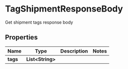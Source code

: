 

# TagShipmentResponseBody

Get shipment tags response body

## Properties

| Name | Type | Description | Notes |
|------------ | ------------- | ------------- | -------------|
|**tags** | **List&lt;String&gt;** |  |  |



